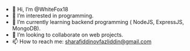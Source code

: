 - 👋 Hi, I’m @WhiteFox18
- 👀 I’m interested in programming.
- 🌱 I’m currently learning backend programming ( NodeJS, ExpressJS, MongoDB).
- 💞️ I’m looking to collaborate on web projects.
- 📫 How to reach me: sharafiddinovfazliddin@gmail.com
